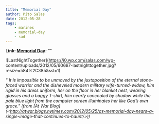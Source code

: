 ```yaml
---
title: "Memorial Day"
author: Pito Salas
date: 2012-05-28
tags:
    - marines
    - memorial-day
    - sad
---
```


**Link: [Memorial Day](None):** ""



![LastNightTogether](https://i0.wp.com/salas.com/wp-
content/uploads/2012/05/60697-lastnighttogether.jpg?resize=584%2C385&ssl=1)

_" It is impossible to be unmoved by the juxtaposition of the eternal stone-
faced warrior and the disheveled modern military wife-turned-widow, him rigid
in his dress uniform, her on the floor in her blanket nest, wearing glasses
and a baggy T-shirt, him nearly concealed by shadow while the pale blue light
from the computer screen illuminates her like God’s own grace." (from [At War
Blog](<http://atwar.blogs.nytimes.com/2012/05/25/as-memorial-day-nears-a-
single-image-that-continues-to-haunt/>))_


